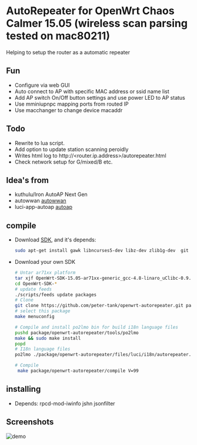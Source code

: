 AutoRepeater for OpenWrt Chaos Calmer 15.05 (wireless scan parsing tested on mac80211)
===

Helping to setup the router as a automatic repeater

Fun
---

- Configure via web GUI
- Auto connect to AP with specific MAC address or ssid name list
- Add AP switch On/Off button settings and use power LED to AP status
- Use mminiupnpc mapping ports from routed IP
- Use macchanger to change device macaddr

Todo
---
- Rewrite to lua script.
- Add option to update station scanning peroidly
- Writes html log to http://<router.ip.address>/autorepeater.html
- Check network setup for G/mixed/B etc.

Idea's from
---
- kuthulu/Iron AutoAP Next Gen
- autowwan [autowwan]
- luci-app-autoap [autoap]

compile
---

 - Download [SDK][S], and it's depends:
   ```bash
   sudo apt-get install gawk libncurses5-dev libz-dev zlib1g-dev  git ccache
   ```
 
 - Download your own SDK

   ```bash
   # Untar ar71xx platform
   tar xjf OpenWrt-SDK-15.05-ar71xx-generic_gcc-4.8-linaro_uClibc-0.9.33.2.Linux-x86_64.tar.bz2
   cd OpenWrt-SDK-*
   # update feeds
   ./scripts/feeds update packages
   # Clone
   git clone https://github.com/peter-tank/openwrt-autorepeater.git package/openwrt-autorepeater
   # select this package
   make menuconfig
   
   # Compile and install po2lmo bin for build i18n language files
   pushd package/openwrt-autorepeater/tools/po2lmo
   make && sudo make install
   popd
   # I18n language files
   po2lmo ./package/openwrt-autorepeater/files/luci/i18n/autorepeater.zh-cn.po ./package/openwrt-autorepeater/files/luci/i18n/autorepeater.zh-cn.lmo
   
   # Compile
    make package/openwrt-autorepeater/compile V=99
   ```
installing
--- 
- Depends: rpcd-mod-iwinfo jshn jsonfilter

Screenshots
---
![demo](https://github.com/peter-tank/openwrt-autorepeater/raw/master/screenshots.png)

  [autowwan]: https://github.com/koniu/autowwan
  [autoap]: https://github.com/openwrt-1983/2015/tree/master/luci-app-autoap
  [S]: https://wiki.openwrt.org/doc/howto/obtain.firmware.sdk
